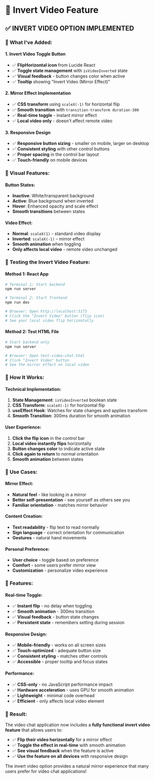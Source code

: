 # 🔄 Invert Video Feature

## ✅ **INVERT VIDEO OPTION IMPLEMENTED**

### 🎯 **What I've Added:**

#### **1. Invert Video Toggle Button**
- ✅ **FlipHorizontal icon** from Lucide React
- ✅ **Toggle state management** with `isVideoInverted` state
- ✅ **Visual feedback** - button changes color when active
- ✅ **Tooltip** showing "Invert Video (Mirror Effect)"

#### **2. Mirror Effect Implementation**
- ✅ **CSS transform** using `scaleX(-1)` for horizontal flip
- ✅ **Smooth transition** with `transition-transform duration-300`
- ✅ **Real-time toggle** - instant mirror effect
- ✅ **Local video only** - doesn't affect remote video

#### **3. Responsive Design**
- ✅ **Responsive button sizing** - smaller on mobile, larger on desktop
- ✅ **Consistent styling** with other control buttons
- ✅ **Proper spacing** in the control bar layout
- ✅ **Touch-friendly** on mobile devices

### 🎨 **Visual Features:**

#### **Button States:**
- **Inactive**: White/transparent background
- **Active**: Blue background when inverted
- **Hover**: Enhanced opacity and scale effect
- **Smooth transitions** between states

#### **Video Effect:**
- **Normal**: `scaleX(1)` - standard video display
- **Inverted**: `scaleX(-1)` - mirror effect
- **Smooth animation** when toggling
- **Only affects local video** - remote video unchanged

### 🧪 **Testing the Invert Video Feature:**

#### **Method 1: React App**
```bash
# Terminal 1: Start backend
npm run server

# Terminal 2: Start frontend  
npm run dev

# Browser: Open http://localhost:5173
# Click the "Invert Video" button (flip icon)
# See your local video flip horizontally
```

#### **Method 2: Test HTML File**
```bash
# Start backend only
npm run server

# Browser: Open test-video-chat.html
# Click "Invert Video" button
# See the mirror effect on local video
```

### 📱 **How It Works:**

#### **Technical Implementation:**
1. **State Management**: `isVideoInverted` boolean state
2. **CSS Transform**: `scaleX(-1)` for horizontal flip
3. **useEffect Hook**: Watches for state changes and applies transform
4. **Smooth Transition**: 300ms duration for smooth animation

#### **User Experience:**
1. **Click the flip icon** in the control bar
2. **Local video instantly flips** horizontally
3. **Button changes color** to indicate active state
4. **Click again to return** to normal orientation
5. **Smooth animation** between states

### 🎯 **Use Cases:**

#### **Mirror Effect:**
- **Natural feel** - like looking in a mirror
- **Better self-presentation** - see yourself as others see you
- **Familiar orientation** - matches mirror behavior

#### **Content Creation:**
- **Text readability** - flip text to read normally
- **Sign language** - correct orientation for communication
- **Gestures** - natural hand movements

#### **Personal Preference:**
- **User choice** - toggle based on preference
- **Comfort** - some users prefer mirror view
- **Customization** - personalize video experience

### 🚀 **Features:**

#### **Real-time Toggle:**
- ✅ **Instant flip** - no delay when toggling
- ✅ **Smooth animation** - 300ms transition
- ✅ **Visual feedback** - button state changes
- ✅ **Persistent state** - remembers setting during session

#### **Responsive Design:**
- ✅ **Mobile-friendly** - works on all screen sizes
- ✅ **Touch-optimized** - adequate button size
- ✅ **Consistent styling** - matches other controls
- ✅ **Accessible** - proper tooltip and focus states

#### **Performance:**
- ✅ **CSS-only** - no JavaScript performance impact
- ✅ **Hardware acceleration** - uses GPU for smooth animation
- ✅ **Lightweight** - minimal code overhead
- ✅ **Efficient** - only affects local video element

### 🎉 **Result:**

The video chat application now includes a **fully functional invert video feature** that allows users to:

- ✅ **Flip their video horizontally** for a mirror effect
- ✅ **Toggle the effect in real-time** with smooth animation
- ✅ **See visual feedback** when the feature is active
- ✅ **Use the feature on all devices** with responsive design

The invert video option provides a natural mirror experience that many users prefer for video chat applications! 